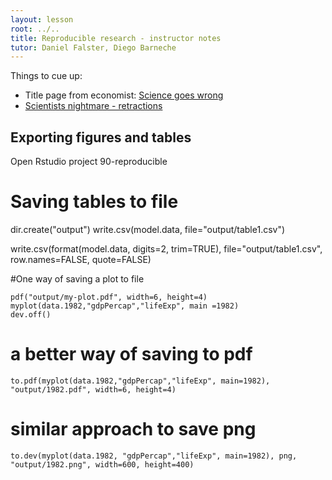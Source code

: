 ```yaml
---
layout: lesson
root: ../..
title: Reproducible research - instructor notes
tutor: Daniel Falster, Diego Barneche
---
```


Things to cue up:

* Title page from economist: [Science goes wrong](http://www.economist.com/news/leaders/21588069-scientific-research-has-changed-world-now-it-needs-change-itself-how-science-goes-wrong)
* [Scientists nightmare - retractions](http://www.sciencemag.org/content/314/5807/1856.summary)


## Exporting figures and tables

Open Rstudio project 90-reproducible

# Saving tables to file
dir.create("output")
write.csv(model.data, file="output/table1.csv")

write.csv(format(model.data, digits=2, trim=TRUE), file="output/table1.csv", row.names=FALSE, quote=FALSE)



#One way of saving a plot to file

```cofeee
pdf("output/my-plot.pdf", width=6, height=4)
myplot(data.1982,"gdpPercap","lifeExp", main =1982)
dev.off()
```

# a better way of saving to pdf

```cofeee
to.pdf(myplot(data.1982,"gdpPercap","lifeExp", main=1982), "output/1982.pdf", width=6, height=4)
```

# similar approach to save png

```cofeee
to.dev(myplot(data.1982, "gdpPercap","lifeExp", main=1982), png, "output/1982.png", width=600, height=400)
```

